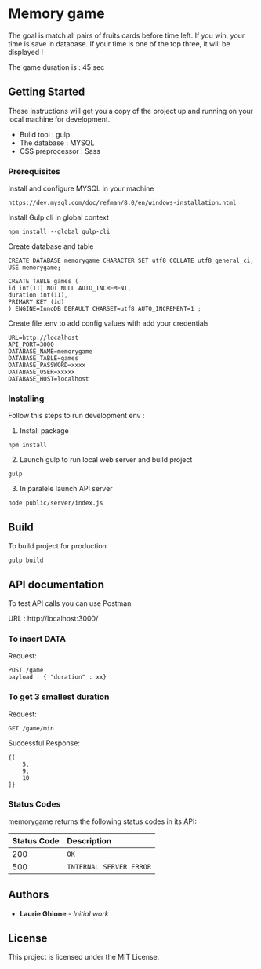 # Memory game

The goal is match all pairs of fruits cards before time left.
If you win, your time is save in database.
If your time is one of the top three, it will be displayed !

The game duration is : 45 sec

## Getting Started

These instructions will get you a copy of the project up and running on your local machine for development.

- Build tool : gulp
- The database : MYSQL
- CSS preprocessor : Sass

### Prerequisites

Install and configure MYSQL in your machine

```
https://dev.mysql.com/doc/refman/8.0/en/windows-installation.html
```

Install Gulp cli in global context

```
npm install --global gulp-cli
```

Create database and table

```
CREATE DATABASE memorygame CHARACTER SET utf8 COLLATE utf8_general_ci;
USE memorygame;
```

```
CREATE TABLE games (
id int(11) NOT NULL AUTO_INCREMENT,
duration int(11),
PRIMARY KEY (id)
) ENGINE=InnoDB DEFAULT CHARSET=utf8 AUTO_INCREMENT=1 ;
```

Create file .env to add config values with add your credentials

```
URL=http://localhost
API_PORT=3000
DATABASE_NAME=memorygame
DATABASE_TABLE=games
DATABASE_PASSWORD=xxxx
DATABASE_USER=xxxxx
DATABASE_HOST=localhost
```

### Installing

Follow this steps to run development env :

1. Install package

```
npm install
```

2. Launch gulp to run local web server and build project

```
gulp
```

3. In paralele launch API server

```
node public/server/index.js
```

## Build

To build project for production

```
gulp build
```

## API documentation

To test API calls you can use Postman

URL : http://localhost:3000/

### To insert DATA

Request:

```http
POST /game
payload : { "duration" : xx}
```

### To get 3 smallest duration

Request:

```http
GET /game/min
```

Successful Response:

```
{[
    5,
    9,
    10
]}
```

### Status Codes

memorygame returns the following status codes in its API:

| Status Code | Description             |
| :---------- | :---------------------- |
| 200         | `OK`                    |
| 500         | `INTERNAL SERVER ERROR` |

## Authors

- **Laurie Ghione** - _Initial work_

## License

This project is licensed under the MIT License.
